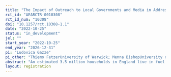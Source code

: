 ```yaml
---
title: "The Impact of Outreach to Local Governments and Media in Addressing the Energy Crisis in the United Kingdom"
rct_id: "AEARCTR-0010308"
rct_id_num: "10308"
doi: "10.1257/rct.10308-1.1"
date: "2022-10-25"
status: "in_development"
jel: ""
start_year: "2022-10-25"
end_year: "2026-12-31"
pi: "Ludovica Gazze"
pi_other: "Thiemo FetzerUniversity of Warwick; Menna BishopUniversity of Wariwck"
abstract: "An estimated 3.5 million households in England live in fuel poverty and/or council homes rated low in terms of energy efficiency performance. Now, these households are being hit by extremely high energy costs due to skyrocketing energy prices. We estimate that the UK could easily reduce its energy consumption in the residential sector by 30%, saving households at least GBP 11 billion per year in fuel bills, without lowering their standard of living.  Central government interventions, though, taking the shape of an Energy Price Guarantee threaten to weaken incentives of households to become more aware of the large potential savings that can be realized if properties are upgraded. At present, we believe that a lack of awareness of how much money could be saved by insulating properties in the UK, is undermining both individual, but also local and national political action in that domain. Still, local governments have the right tools to enable actions that could save UK households millions of pounds, as local councils decide on planning permits including for home insulations. Thus, we will provide localized information about energy burden and energy savings potential at the local authority level to district officials, council members, and media. With our bottom-up approach, we believe that our project is well-positioned to influence local governments into adopting such measures to facility energy savings."
layout: registration
---
```


